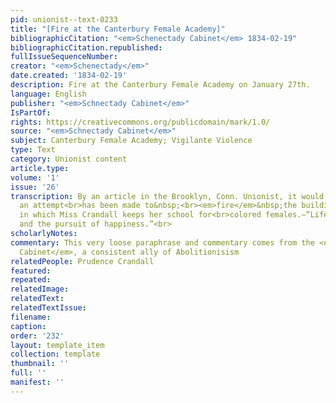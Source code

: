 ```yaml
---
pid: unionist--text-0233
title: "[Fire at the Canterbury Female Academy]"
bibliographicCitation: "<em>Schenectady Cabinet</em> 1834-02-19"
bibliographicCitation.republished: 
fullIssueSequenceNumber: 
creator: "<em>Schenectady</em>"
date.created: '1834-02-19'
description: Fire at the Canterbury Female Academy on January 27th.
language: English
publisher: "<em>Schnectady Cabinet</em>"
IsPartOf: 
rights: https://creativecommons.org/publicdomain/mark/1.0/
source: "<em>Schnectady Cabinet</em>"
subject: Canterbury Female Academy; Vigilante Violence
type: Text
category: Unionist content
article.type: 
volume: '1'
issue: '26'
transcription: By an article in the Brooklyn, Conn. Unionist, it would appear that
  an attempt<br>has been made to&nbsp;<br><em>fire</em>&nbsp;the building at Canterbury,
  in which Miss Crandall keeps her school for<br>colored females.—“Life, liberty,
  and the pursuit of happiness.”<br>
scholarlyNotes: 
commentary: This very loose paraphrase and commentary comes from the <em>Schnectady
  Cabinet</em>, a consistent ally of Abolitionisism
relatedPeople: Prudence Crandall
featured: 
repeated: 
relatedImage: 
relatedText: 
relatedTextIssue: 
filename: 
caption: 
order: '232'
layout: template_item
collection: template
thumbnail: ''
full: ''
manifest: ''
---
```

